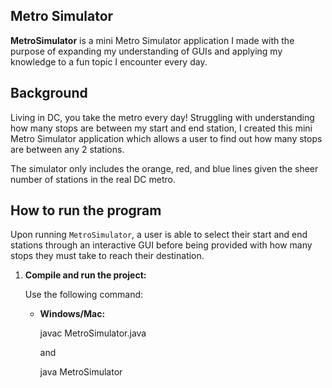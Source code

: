 ## Metro Simulator
**MetroSimulator** is a mini Metro Simulator application I made with the purpose of expanding my understanding of GUIs and applying my knowledge to a fun topic I encounter every day.

## Background
Living in DC, you take the metro every day! Struggling with understanding how many stops are between my start and end station, I created this mini Metro Simulator application which allows a user to find out how many stops are between any 2 stations.

The simulator only includes the orange, red, and blue lines given the sheer number of stations in the real DC metro.

## How to run the program

Upon running `MetroSimulator`, a user is able to select their start and end stations through an interactive GUI before being provided with how many stops they must take to reach their destination.

1. **Compile and run the project:**

   Use the following command:

    - **Windows/Mac:**

        javac MetroSimulator.java

        and 
        
        java MetroSimulator
